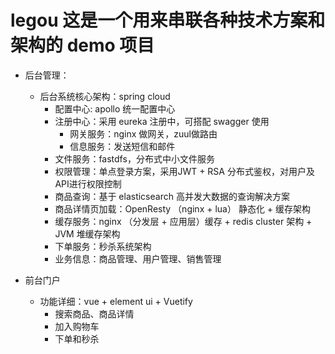 # legou 这是一个用来串联各种技术方案和架构的 demo 项目

- 后台管理：

  - 后台系统核心架构：spring cloud 
	- 配置中心: apollo 统一配置中心
	- 注册中心：采用 eureka 注册中，可搭配 swagger 使用
        - 网关服务：nginx 做网关，zuul做路由
        - 信息服务：发送短信和邮件
	- 文件服务：fastdfs，分布式中小文件服务
	- 权限管理：单点登录方案，采用JWT + RSA 分布式鉴权，对用户及API进行权限控制
	- 商品查询：基于 elasticsearch 高并发大数据的查询解决方案
	- 商品详情页加载：OpenResty （nginx + lua） 静态化 + 缓存架构
	- 缓存服务：nginx （分发层 + 应用层）缓存 + redis cluster 架构 + JVM 堆缓存架构
	- 下单服务：秒杀系统架构
	- 业务信息：商品管理、用户管理、销售管理
	
	


- 前台门户
  - 功能详细：vue + element ui + Vuetify
	- 搜索商品、商品详情
    - 加入购物车
    - 下单和秒杀
  
 
